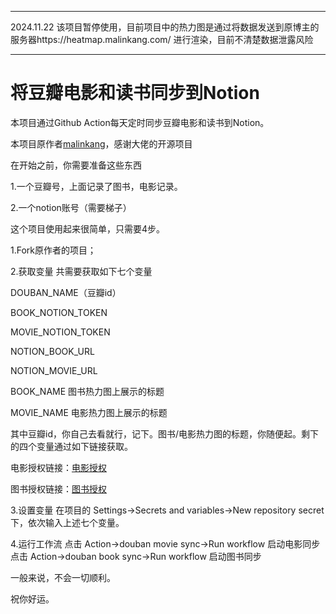 
---
2024.11.22
该项目暂停使用，目前项目中的热力图是通过将数据发送到原博主的服务器https://heatmap.malinkang.com/  进行渲染，目前不清楚数据泄露风险

---


# 将豆瓣电影和读书同步到Notion


本项目通过Github Action每天定时同步豆瓣电影和读书到Notion。

本项目原作者[malinkang](https://github.com/malinkang/)，感谢大佬的开源项目

在开始之前，你需要准备这些东西

1.一个豆瓣号，上面记录了图书，电影记录。

2.一个notion账号（需要梯子）



这个项目使用起来很简单，只需要4步。

1.Fork原作者的项目；

2.获取变量
共需要获取如下七个变量

DOUBAN_NAME（豆瓣id）

BOOK_NOTION_TOKEN

MOVIE_NOTION_TOKEN 	

NOTION_BOOK_URL	  

NOTION_MOVIE_URL

BOOK_NAME	         图书热力图上展示的标题

MOVIE_NAME	         电影热力图上展示的标题


其中豆瓣id，你自己去看就行，记下。图书/电影热力图的标题，你随便起。剩下的四个变量通过如下链接获取。

电影授权链接：[电影授权](https://api.notion.com/v1/oauth/authorize?client_id=268e6dd5-232d-4adb-829f-d7160d4b2dd7&response_type=code&owner=user&redirect_uri=https%3A%2F%2Fnotion-auth.malinkang.com%2Fdoubanmovie-oauth-callback)

图书授权链接：[图书授权](https://api.notion.com/v1/oauth/authorize?client_id=8104f931-8034-44a7-9f8d-80def25b9db6&response_type=code&owner=user&redirect_uri=https%3A%2F%2Fnotion-auth.malinkang.com%2Fdoubanbook-oauth-callback)


3.设置变量
在项目的  Settings->Secrets and variables->New repository secret  下，依次输入上述七个变量。

4.运行工作流
点击  Action->douban movie sync->Run workflow  启动电影同步
点击  Action->douban book sync->Run workflow   启动图书同步

一般来说，不会一切顺利。 

祝你好运。



